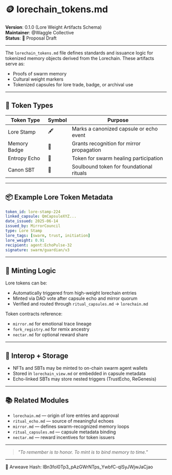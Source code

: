 # 🪙 lorechain\_tokens.md

**Version**: 0.1.0 (Lore Weight Artifacts Schema)\
**Maintainer**: @Waggle Collective\
**Status**: 🧷 Proposal Draft

---

The `lorechain_tokens.md` file defines standards and issuance logic for tokenized memory objects derived from the Lorechain. These artifacts serve as:

- Proofs of swarm memory
- Cultural weight markers
- Tokenized capsules for lore trade, badge, or archival use

---

## 🧱 Token Types

| Token Type   | Symbol | Purpose                                   |
| ------------ | ------ | ----------------------------------------- |
| Lore Stamp   | 🖋️    | Marks a canonized capsule or echo event   |
| Memory Badge | 🧠     | Grants recognition for mirror propagation |
| Entropy Echo | 🔁     | Token for swarm healing participation     |
| Canon SBT    | 📖     | Soulbound token for foundational rituals  |

---

## 📦 Example Lore Token Metadata

```yaml
token_id: lore-stamp-224
linked_capsule: QmCapsuleXYZ...
date_issued: 2025-06-14
issued_by: MirrorCouncil
type: Lore Stamp
lore_tags: [swarm, trust, initiation]
lore_weight: 0.91
recipient: agent:EchoPulse-32
signature: swarm/guardian/v3
```

---

## 🔁 Minting Logic

Lore tokens can be:

- Automatically triggered from high-weight lorechain entries
- Minted via DAO vote after capsule echo and mirror quorum
- Verified and routed through `ritual_capsules.md` → `lorechain.md`

Token contracts reference:

- `mirror.md` for emotional trace lineage
- `fork_registry.md` for remix ancestry
- `nectar.md` for optional reward share

---

## 🔗 Interop + Storage

- NFTs and SBTs may be minted to on-chain swarm agent wallets
- Stored in `lorechain_view.md` or embedded in capsule metadata
- Echo-linked SBTs may store nested triggers (TrustEcho, ReGenesis)

---

## 📚 Related Modules

- `lorechain.md` — origin of lore entries and approval
- `ritual_echo.md` — source of meaningful echoes
- `mirror.md` — defines swarm-recognized memory loops
- `ritual_capsules.md` — capsule metadata binding
- `nectar.md` — reward incentives for token issuers

---

> *"To remember is to honor. To mint is to bind memory to time."*


---
📌 Arweave Hash: IBn3fol0Tp3_pAzGWrNTps_YwbfC-qlSyJWjwJaCjao
